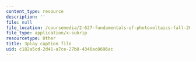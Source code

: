 ```yaml
---
content_type: resource
description: ''
file: null
file_location: /coursemedia/2-627-fundamentals-of-photovoltaics-fall-2013/c182a5cd2d41a7ce27b84346ac8696ac_9LGLbcjXxqI.srt
file_type: application/x-subrip
resourcetype: Other
title: 3play caption file
uid: c182a5cd-2d41-a7ce-27b8-4346ac8696ac
---
```

